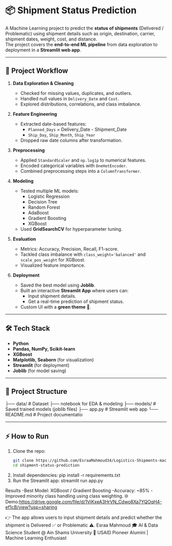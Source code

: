 # 📦 Shipment Status Prediction

A Machine Learning project to predict the **status of shipments** (Delivered / Problematic) using shipment details such as origin, destination, carrier, shipment dates, weight, cost, and distance.  
The project covers the **end-to-end ML pipeline** from data exploration to deployment in a **Streamlit web app**.

---

## 🚀 Project Workflow

1. **Data Exploration & Cleaning**
   - Checked for missing values, duplicates, and outliers.
   - Handled null values in `Delivery_Date` and `Cost`.
   - Explored distributions, correlations, and class imbalance.

2. **Feature Engineering**
   - Extracted date-based features:
     - `Planned_Days` = Delivery_Date - Shipment_Date
     - `Ship_Day`, `Ship_Month`, `Ship_Year`
   - Dropped raw date columns after transformation.

3. **Preprocessing**
   - Applied `StandardScaler` and `np.log1p` to numerical features.
   - Encoded categorical variables with `OneHotEncoder`.
   - Combined preprocessing steps into a `ColumnTransformer`.

4. **Modeling**
   - Tested multiple ML models:
     - Logistic Regression
     - Decision Tree
     - Random Forest
     - AdaBoost
     - Gradient Boosting
     - XGBoost
   - Used **GridSearchCV** for hyperparameter tuning.

5. **Evaluation**
   - Metrics: Accuracy, Precision, Recall, F1-score.
   - Tackled class imbalance with `class_weight='balanced'` and `scale_pos_weight` for XGBoost.
   - Visualized feature importance.

6. **Deployment**
   - Saved the best model using **Joblib**.
   - Built an interactive **Streamlit App** where users can:
     - Input shipment details.
     - Get a real-time prediction of shipment status.
   - Custom UI with a **green theme** 🌿.

---

## 🛠️ Tech Stack

- **Python**
- **Pandas, NumPy, Scikit-learn**
- **XGBoost**
- **Matplotlib, Seaborn** (for visualization)
- **Streamlit** (for deployment)
- **Joblib** (for model saving)

---

## 📂 Project Structure
├── data/ # Dataset
├── notebook for EDA & modeling
├── models/ # Saved trained models (joblib files)
├── app.py # Streamlit web app
└── README.md # Project documentatio

---

## ⚡ How to Run

1. Clone the repo:
   ```bash
   git clone https://github.com/EsraaMahmoud34/Logistics-Shipments-machine-learning-model.git
   cd shipment-status-prediction
2. Install dependencies:  pip install -r requirements.txt
3. Run the Streamlit app:   streamlit run app.py

Results
-Best Model: XGBoost / Gradient Boosting
-Accuracy: ~85%
-Improved minority class handling using class weighting.
🌐 Demo:https://drive.google.com/file/d/1ViKxeA3HrVN_Cdwo8Xa7YQOqH4-ef1cB/view?usp=sharing

👉 The app allows users to input shipment details and predict whether the shipment is Delivered ✅ or Problematic ⚠️.
Esraa Mahmoud
🎓 AI & Data Science Student @ Ain Shams University
🚀 USAID Pioneer Alumini | Machine Learning Enthusiast
